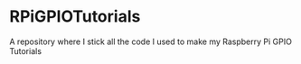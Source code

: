 RPiGPIOTutorials
================

A repository where I stick all the code I used to make my Raspberry Pi GPIO Tutorials